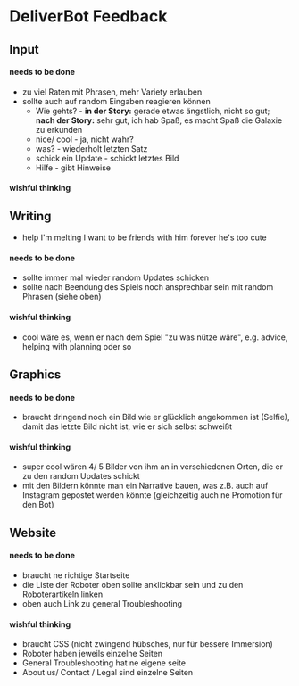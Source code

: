 # DeliverBot Feedback

## Input
#### needs to be done
+ zu viel Raten  mit Phrasen, mehr Variety erlauben
+ sollte auch auf random Eingaben reagieren können
  + Wie gehts? - **in der Story:** gerade etwas ängstlich, nicht so gut; **nach der Story:** sehr gut, ich hab Spaß, es macht Spaß die Galaxie zu erkunden
  + nice/ cool - ja, nicht wahr?
  + was? - wiederholt letzten Satz
  + schick ein Update - schickt letztes Bild
  + Hilfe - gibt Hinweise  
#### wishful thinking


## Writing
+ help I'm melting I want to be friends with him forever he's too cute
#### needs to be done
+ sollte immer mal wieder random Updates schicken
+ sollte nach Beendung des Spiels noch ansprechbar sein mit random Phrasen (siehe oben)
#### wishful thinking
+ cool wäre es, wenn er nach dem Spiel "zu was nütze wäre", e.g. advice, helping with planning oder so

## Graphics
#### needs to be done
+ braucht dringend noch ein Bild wie er glücklich angekommen ist (Selfie), damit das letzte Bild nicht ist, wie er sich selbst schweißt
#### wishful thinking
+ super cool wären 4/ 5 Bilder von ihm an in verschiedenen Orten, die er zu den random Updates schickt
+ mit den Bildern könnte man ein Narrative bauen, was z.B. auch auf Instagram gepostet werden könnte (gleichzeitig auch ne Promotion für den Bot)

## Website
#### needs to be done
+ braucht ne richtige Startseite
+ die Liste der Roboter oben sollte anklickbar sein und zu den Roboterartikeln linken
+ oben auch Link zu general Troubleshooting
#### wishful thinking
+ braucht CSS (nicht zwingend hübsches, nur für bessere Immersion)
+ Roboter haben jeweils einzelne Seiten
+ General Troubleshooting hat ne eigene seite
+ About us/ Contact / Legal sind einzelne Seiten
